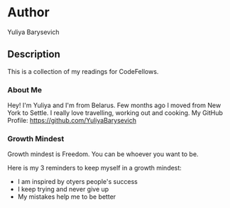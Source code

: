 # Author
Yuliya Barysevich

## Description
This is a collection of my readings for CodeFellows.

### About Me
Hey! I'm Yuliya and I'm from Belarus. Few months ago I moved from New York to Settle.
I really love travelling, working out and cooking.
My GitHub Profile: https://github.com/YuliyaBarysevich

### Growth Mindest 
Growth mindest is Freedom. You can be whoever you want to be. 

Here is my 3 reminders to keep myself in a growth mindest:

* I am inspired by otyers people's success
* I keep trying and never give up
* My mistakes help me to be better
 
